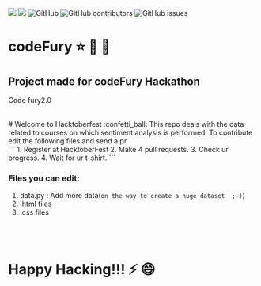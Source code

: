 <img src="https://img.shields.io/badge/hacktober-hacktoberFest-green">  <img src="https://img.shields.io/github/issues-pr-raw/ayush1612/codeFury?style=for-the-badge">  ![GitHub](https://img.shields.io/github/license/ayush1612/codeFury)  <img alt="GitHub contributors" src="https://img.shields.io/github/contributors/ayush1612/codeFury?style=for-the-badge">  <img alt="GitHub issues" src="https://img.shields.io/github/issues/ayush1612/codeFury?color=red&style=plastic">
<br>

# codeFury :star: :confetti_ball: :rainbow:
## Project made for codeFury Hackathon
Code fury2.0


<br>
# Welcome to Hacktoberfest  :confetti_ball:
This repo deals with the data related to courses on which sentiment analysis is performed.
To contribute edit the following files and send a pr.

<br>
```
1. Register at HacktoberFest
2. Make 4 pull requests.
3. Check ur progress.
4. Wait for ur t-shirt.
```


### Files you can edit:
1. data.py : Add more data(`on the way to create a huge dataset  ;-)`)
2. .html files
3. .css files

<br><br>
# Happy Hacking!!! :zap: :smile:

